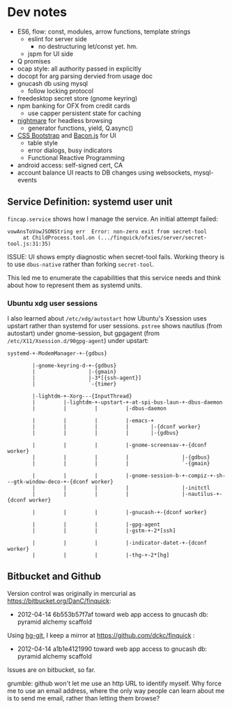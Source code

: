 # Dev notes

 - ES6, flow: const, modules, arrow functions, template strings
   - eslint for server side
     - no destructuring let/const yet. hm.
   - jspm for UI side
 - Q promises
 - ocap style: all authority passed in explicitly
 - docopt for arg parsing dervied from usage doc
 - gnucash db using mysql
   - follow locking protocol
 - freedesktop secret store (gnome keyring)
 - npm banking for OFX from credit cards
   - use capper persistent state for caching
 - [nightmare][] for headless browsing
   - generator functions, yield, Q.async()
 - [CSS Bootstrap][bs] and [Bacon.js][frp] for UI
   - table style
   - error dialogs, busy indicators
   - Functional Reactive Programming
 - android access: self-signed cert, CA
 - account balance UI reacts to DB changes using websockets, mysql-events
 
 
[bs]: http://getbootstrap.com/css/
[frp]: https://baconjs.github.io/
[nightmare]: http://www.nightmarejs.org/

## Service Definition: systemd user unit

`fincap.service` shows how I manage the service. An initial attempt
failed:

    vowAnsToVowJSONString err  Error: non-zero exit from secret-tool
         at ChildProcess.tool.on (.../finquick/ofxies/server/secret-tool.js:31:35)

ISSUE: UI shows empty diagnostic when secret-tool fails. Working theory is to
       use `dbus-native` rather than forking `secret-tool`.

This led me to enumerate the capabilities that this service needs and
think about how to represent them as systemd units.

### Ubuntu xdg user sessions

I also learned about `/etc/xdg/autostart` how Ubuntu's Xsession uses
upstart rather than systemd for user sessions. `pstree` shows nautilus
(from autostart) under gnome-session, but gpgagent (from
`/etc/X11/Xsession.d/90gpg-agent`) under upstart:

```
systemd-+-ModemManager-+-{gdbus}

        |-gnome-keyring-d-+-{gdbus}
        |                 |-{gmain}
        |                 |-3*[{ssh-agent}]
        |                 `-{timer}

        |-lightdm-+-Xorg---{InputThread}
        |         |-lightdm-+-upstart-+-at-spi-bus-laun-+-dbus-daemon
        |         |         |         |-dbus-daemon

        |         |         |         |-emacs-+
        |         |         |         |       |-{dconf worker}
        |         |         |         |       |-{gdbus}

        |         |         |         |-gnome-screensav-+-{dconf worker}
        |         |         |         |                 |-{gdbus}
        |         |         |         |                 `-{gmain}

        |         |         |         |-gnome-session-b-+-compiz-+-sh---gtk-window-deco-+-{dconf worker}
        |         |         |         |                 |-initctl
        |         |         |         |                 |-nautilus-+-{dconf worker}

        |         |         |         |-gnucash-+-{dconf worker}

        |         |         |         |-gpg-agent
        |         |         |         |-gstm-+-2*[ssh]

        |         |         |         |-indicator-datet-+-{dconf worker}
        |         |         |         |-thg-+-2*[hg]
```

## Bitbucket and Github

Version control was originally in mercurial as https://bitbucket.org/DanC/finquick:

 - 2012-04-14 6b553b57f7af toward web app access to gnucash db: pyramid alchemy scaffold

Using [hg-git](http://hg-git.github.io/), I keep a mirror at
https://github.com/dckc/finquick :

 - 2012-04-14 a1b1e4121990 toward web app access to gnucash db: pyramid alchemy scaffold

Issues are on bitbucket, so far.

grumble: github won't let me use an http URL to identify myself.  Why
force me to use an email address, where the only way people can learn
about me is to send me email, rather than letting them browse?
